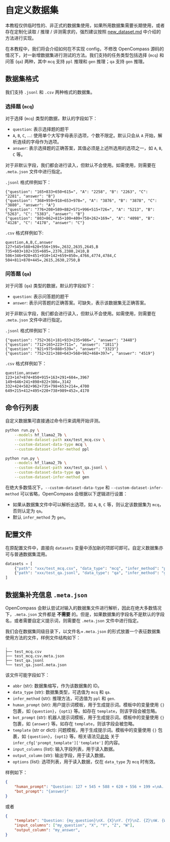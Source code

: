 # 自定义数据集

本教程仅供临时性的、非正式的数据集使用，如果所用数据集需要长期使用，或者存在定制化读取 / 推理 / 评测需求的，强烈建议按照 [new_dataset.md](./new_dataset.md) 中介绍的方法进行实现。

在本教程中，我们将会介绍如何在不实现 config，不修改 OpenCompass 源码的情况下，对一新增数据集进行测试的方法。我们支持的任务类型包括选择 (`mcq`) 和问答 (`qa`) 两种，其中 `mcq` 支持 `ppl` 推理和 `gen` 推理；`qa` 支持 `gen` 推理。

## 数据集格式

我们支持 `.jsonl` 和 `.csv` 两种格式的数据集。

### 选择题 (`mcq`)

对于选择 (`mcq`) 类型的数据，默认的字段如下：

- `question`: 表示选择题的题干
- `A`, `B`, `C`, ...: 使用单个大写字母表示选项，个数不限定。默认只会从 `A` 开始，解析连续的字母作为选项。
- `answer`: 表示选择题的正确答案，其值必须是上述所选用的选项之一，如 `A`, `B`, `C` 等。

对于非默认字段，我们都会进行读入，但默认不会使用。如需使用，则需要在 `.meta.json` 文件中进行指定。

`.jsonl` 格式样例如下：

```jsonl
{"question": "165+833+650+615=", "A": "2258", "B": "2263", "C": "2281", "answer": "B"}
{"question": "368+959+918+653+978=", "A": "3876", "B": "3878", "C": "3880", "answer": "A"}
{"question": "776+208+589+882+571+996+515+726=", "A": "5213", "B": "5263", "C": "5383", "answer": "B"}
{"question": "803+862+815+100+409+758+262+169=", "A": "4098", "B": "4128", "C": "4178", "answer": "C"}
```

`.csv` 格式样例如下:

```csv
question,A,B,C,answer
127+545+588+620+556+199=,2632,2635,2645,B
735+603+102+335+605=,2376,2380,2410,B
506+346+920+451+910+142+659+850=,4766,4774,4784,C
504+811+870+445=,2615,2630,2750,B
```

### 问答题 (`qa`)

对于问答 (`qa`) 类型的数据，默认的字段如下：

- `question`: 表示问答题的题干
- `answer`: 表示问答题的正确答案。可缺失，表示该数据集无正确答案。

对于非默认字段，我们都会进行读入，但默认不会使用。如需使用，则需要在 `.meta.json` 文件中进行指定。

`.jsonl` 格式样例如下：

```jsonl
{"question": "752+361+181+933+235+986=", "answer": "3448"}
{"question": "712+165+223+711=", "answer": "1811"}
{"question": "921+975+888+539=", "answer": "3323"}
{"question": "752+321+388+643+568+982+468+397=", "answer": "4519"}
```

`.csv` 格式样例如下：

```csv
question,answer
123+147+874+850+915+163+291+604=,3967
149+646+241+898+822+386=,3142
332+424+582+962+735+798+653+214=,4700
649+215+412+495+220+738+989+452=,4170
```

## 命令行列表

自定义数据集可直接通过命令行来调用开始评测。

```bash
python run.py \
    --models hf_llama2_7b \
    --custom-dataset-path xxx/test_mcq.csv \
    --custom-dataset-data-type mcq \
    --custom-dataset-infer-method ppl
```

```bash
python run.py \
    --models hf_llama2_7b \
    --custom-dataset-path xxx/test_qa.jsonl \
    --custom-dataset-data-type qa \
    --custom-dataset-infer-method gen
```

在绝大多数情况下，`--custom-dataset-data-type` 和 `--custom-dataset-infer-method` 可以省略，OpenCompass 会根据以下逻辑进行设置：

- 如果从数据集文件中可以解析出选项，如 `A`, `B`, `C` 等，则认定该数据集为 `mcq`，否则认定为 `qa`。
- 默认 `infer_method` 为 `gen`。

## 配置文件

在原配置文件中，直接向 `datasets` 变量中添加新的项即可即可。自定义数据集亦可与普通数据集混用。

```python
datasets = [
    {"path": "xxx/test_mcq.csv", "data_type": "mcq", "infer_method": "ppl"},
    {"path": "xxx/test_qa.jsonl", "data_type": "qa", "infer_method": "gen"},
]
```

## 数据集补充信息 `.meta.json`

OpenCompass 会默认尝试对输入的数据集文件进行解析，因此在绝大多数情况下，`.meta.json` 文件都是 **不需要** 的。但是，如果数据集的字段名不是默认的字段名，或者需要自定义提示词，则需要在 `.meta.json` 文件中进行指定。

我们会在数据集同级目录下，以文件名+`.meta.json` 的形式放置一个表征数据集使用方法的文件，样例文件结构如下：

```tree
.
├── test_mcq.csv
├── test_mcq.csv.meta.json
├── test_qa.jsonl
└── test_qa.jsonl.meta.json
```

该文件可能字段如下：

- `abbr` (str): 数据集缩写，作为该数据集的 ID。
- `data_type` (str): 数据集类型，可选值为 `mcq` 和 `qa`.
- `infer_method` (str): 推理方法，可选值为 `ppl` 和 `gen`.
- `human_prompt` (str): 用户提示词模板，用于生成提示词。模板中的变量使用 `{}` 包裹，如 `{question}`，`{opt1}` 等。如存在 `template`，则该字段会被忽略。
- `bot_prompt` (str): 机器人提示词模板，用于生成提示词。模板中的变量使用 `{}` 包裹，如 `{answer}` 等。如存在 `template`，则该字段会被忽略。
- `template` (str or dict): 问题模板，用于生成提示词。模板中的变量使用 `{}` 包裹，如 `{question}`，`{opt1}` 等。相关语法见[此处](../prompt/prompt_template.md) 关于 `infer_cfg['prompt_template']['template']` 的内容。
- `input_columns` (list): 输入字段列表，用于读入数据。
- `output_column` (str): 输出字段，用于读入数据。
- `options` (list): 选项列表，用于读入数据，仅在 `data_type` 为 `mcq` 时有效。

样例如下：

```json
{
    "human_prompt": "Question: 127 + 545 + 588 + 620 + 556 + 199 =\nA. 2632\nB. 2635\nC. 2645\nAnswer: Let's think step by step, 127 + 545 + 588 + 620 + 556 + 199 = 672 + 588 + 620 + 556 + 199 = 1260 + 620 + 556 + 199 = 1880 + 556 + 199 = 2436 + 199 = 2635. So the answer is B.\nQuestion: {question}\nA. {A}\nB. {B}\nC. {C}\nAnswer: ",
    "bot_prompt": "{answer}"
}
```

或者

```json
{
    "template": "Question: {my_question}\nX. {X}\nY. {Y}\nZ. {Z}\nW. {W}\nAnswer:",
    "input_columns": ["my_question", "X", "Y", "Z", "W"],
    "output_column": "my_answer",
}
```
